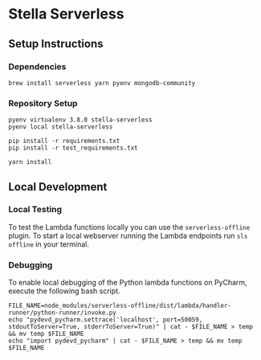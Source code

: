 # Stella Serverless

## Setup Instructions
### Dependencies
```shell
brew install serverless yarn pyenv mongodb-community
```

### Repository Setup
```shell
pyenv virtualenv 3.8.0 stella-serverless
pyenv local stella-serverless

pip install -r requirements.txt
pip install -r test_requirements.txt

yarn install
```

## Local Development
### Local Testing
To test the Lambda functions locally you can use the `serverless-offline` plugin. To start a local webserver running
the Lambda endpoints run `sls offline` in your terminal.

### Debugging
To enable local debugging of the Python lambda functions on PyCharm, execute the following bash script.

```shell
FILE_NAME=node_modules/serverless-offline/dist/lambda/handler-runner/python-runner/invoke.py
echo "pydevd_pycharm.settrace('localhost', port=50059, stdoutToServer=True, stderrToServer=True)" | cat - $FILE_NAME > temp && mv temp $FILE_NAME
echo "import pydevd_pycharm" | cat - $FILE_NAME > temp && mv temp $FILE_NAME
```